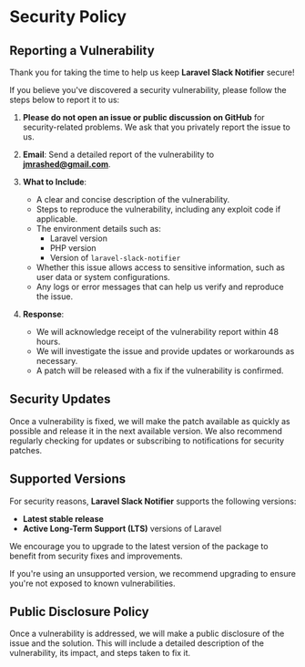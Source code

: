# Security Policy

## Reporting a Vulnerability

Thank you for taking the time to help us keep **Laravel Slack Notifier** secure!

If you believe you've discovered a security vulnerability, please follow the steps below to report it to us:

1. **Please do not open an issue or public discussion on GitHub** for security-related problems. We ask that you privately report the issue to us.
   
2. **Email**: Send a detailed report of the vulnerability to **jmrashed@gmail.com**.
   
3. **What to Include**:
   - A clear and concise description of the vulnerability.
   - Steps to reproduce the vulnerability, including any exploit code if applicable.
   - The environment details such as:
     - Laravel version
     - PHP version
     - Version of `laravel-slack-notifier`
   - Whether this issue allows access to sensitive information, such as user data or system configurations.
   - Any logs or error messages that can help us verify and reproduce the issue.

4. **Response**:
   - We will acknowledge receipt of the vulnerability report within 48 hours.
   - We will investigate the issue and provide updates or workarounds as necessary.
   - A patch will be released with a fix if the vulnerability is confirmed.

## Security Updates

Once a vulnerability is fixed, we will make the patch available as quickly as possible and release it in the next available version. We also recommend regularly checking for updates or subscribing to notifications for security patches.

## Supported Versions

For security reasons, **Laravel Slack Notifier** supports the following versions:

- **Latest stable release**
- **Active Long-Term Support (LTS)** versions of Laravel

We encourage you to upgrade to the latest version of the package to benefit from security fixes and improvements.

If you're using an unsupported version, we recommend upgrading to ensure you're not exposed to known vulnerabilities.

## Public Disclosure Policy

Once a vulnerability is addressed, we will make a public disclosure of the issue and the solution. This will include a detailed description of the vulnerability, its impact, and steps taken to fix it. 
